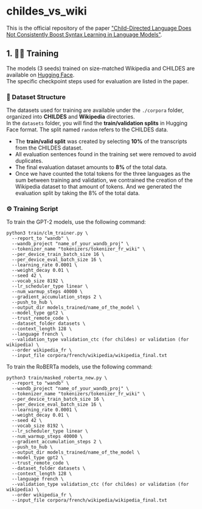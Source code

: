 # childes_vs_wiki

This is the official repository of the paper ["Child-Directed Language Does Not Consistently Boost Syntax Learning in Language Models"](https://arxiv.org/abs/2505.23689).

## 1. 🏋️‍♂️ Training

The models (3 seeds) trained on size-matched Wikipedia and CHILDES are available on [Hugging Face](https://huggingface.co/fpadovani).  
The specific checkpoint steps used for evaluation are listed in the paper.

### 📁 Dataset Structure

The datasets used for training are available under the `./corpora` folder, organized into **CHILDES** and **Wikipedia** directories.  
In the `datasets` folder, you will find the **train/validation splits** in Hugging Face format. The split named `random` refers to the CHILDES data.

- The **train/valid split** was created by selecting **10%** of the transcripts from the CHILDES dataset.
- All evaluation sentences found in the training set were removed to avoid duplicates.
- The final evaluation dataset amounts to **8%** of the total data.
- Once we have counted the total tokens for the three languages as the sum between training and validation, we contrained the creation of the Wikipedia dataset to that amount of tokens. And we generated the evaluation split by taking the 8% of the total data.


### ⚙️ Training Script

To train the GPT-2 models, use the following command:

```
python3 train/clm_trainer.py \
  --report_to "wandb" \
  --wandb_project "name_of_your_wandb_proj" \
  --tokenizer_name "tokenizers/tokenizer_fr_wiki" \
  --per_device_train_batch_size 16 \
  --per_device_eval_batch_size 16 \
  --learning_rate 0.0001 \
  --weight_decay 0.01 \
  --seed 42 \
  --vocab_size 8192 \
  --lr_scheduler_type linear \
  --num_warmup_steps 40000 \
  --gradient_accumulation_steps 2 \
  --push_to_hub \
  --output_dir models_trained/name_of_the_model \
  --model_type gpt2 \
  --trust_remote_code \
  --dataset_folder datasets \
  --context_length 128 \
  --language french \
  --validation_type validation_ctc (for childes) or validation (for wikipedia) \
  --order wikipedia_fr \
  --input_file corpora/french/wikipedia/wikipedia_final.txt
```

To train the RoBERTa models, use the following command:

```
python3 train/masked_roberta_new.py \
  --report_to "wandb" \
  --wandb_project "name_of_your_wandb_proj" \
  --tokenizer_name "tokenizers/tokenizer_fr_wiki" \
  --per_device_train_batch_size 16 \
  --per_device_eval_batch_size 16 \
  --learning_rate 0.0001 \
  --weight_decay 0.01 \
  --seed 42 \
  --vocab_size 8192 \
  --lr_scheduler_type linear \
  --num_warmup_steps 40000 \
  --gradient_accumulation_steps 2 \
  --push_to_hub \
  --output_dir models_trained/name_of_the_model \
  --model_type gpt2 \
  --trust_remote_code \
  --dataset_folder datasets \
  --context_length 128 \
  --language french \
  --validation_type validation_ctc (for childes) or validation (for wikipedia) \
  --order wikipedia_fr \
  --input_file corpora/french/wikipedia/wikipedia_final.txt
  ```

